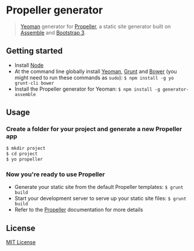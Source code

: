 # Propeller generator

> [Yeoman](http://yeoman.io) generator for [Propeller](http://propellerjs.com), a static site generator built on [Assemble](http://assemble.io) and [Bootstrap 3](http://getbootstrap.com).

## Getting started
- Install [Node](http://nodejs.org)
- At the command line globally install [Yeoman](http://yeoman.io), [Grunt](http://gruntjs.com) and [Bower](http://bower.io) (you might need to run these commands as `sudo`):
  `$ npm install -g yo grunt-cli bower`
- Install the Propeller generator for Yeoman:
  `$ npm install -g generator-assemble`

## Usage

### Create a folder for your project and generate a new Propeller app

```bash
$ mkdir project
$ cd project
$ yo propeller
```

### Now you're ready to use Propeller

- Generate your static site from the default Propeller templates:
  `$ grunt build`
- Start your development server to serve up your static site files:
  `$ grunt build`
- Refer to the [Propeller](http://propellerjs.com) documentation for more details

## License
[MIT License](http://en.wikipedia.org/wiki/MIT_License)

[propeller]: http://propellerjs.com
[yeoman]: http://yeoman.io
[bower]: http://bower.io
[grunt]: http://gruntjs.com
[assemble]: http://assemble.io
